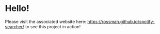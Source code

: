 # Hello!

Please visit the associated website here: https://rossmah.github.io/spotify-searcher/ to see this project in action!

